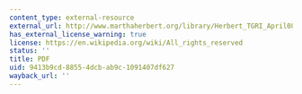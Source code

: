 ```yaml
---
content_type: external-resource
external_url: http://www.marthaherbert.org/library/Herbert_TGRI_April08_ASA-Advocate.pdf
has_external_license_warning: true
license: https://en.wikipedia.org/wiki/All_rights_reserved
status: ''
title: PDF
uid: 9413b9cd-8855-4dcb-ab9c-1091407df627
wayback_url: ''
---
```

